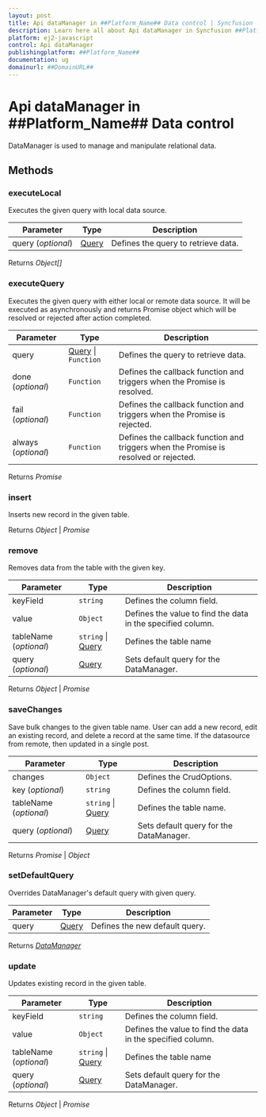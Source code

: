 ```yaml
---
layout: post
title: Api dataManager in ##Platform_Name## Data control | Syncfusion
description: Learn here all about Api dataManager in Syncfusion ##Platform_Name## Data control of Syncfusion Essential JS 2 and more.
platform: ej2-javascript
control: Api dataManager 
publishingplatform: ##Platform_Name##
documentation: ug
domainurl: ##DomainURL##
---
```


# Api dataManager in ##Platform_Name## Data control

DataManager is used to manage and manipulate relational data.

## Methods

### executeLocal

Executes the given query with local data source.

| Parameter | Type | Description |
|------|------|-------------|
| query (*optional*) |  [Query](./api-query.html) | Defines the query to retrieve data.<br> |

Returns *Object[]*

### executeQuery

Executes the given query with either local or remote data source.
It will be executed as asynchronously and returns Promise object which will be resolved or rejected after action completed.

| Parameter | Type | Description |
|------|------|-------------|
| query |  [Query](./api-query.html) &#124;  `Function` | Defines the query to retrieve data. |
| done (*optional*) |  `Function` | Defines the callback function and triggers when the Promise is resolved. |
| fail (*optional*) |  `Function` | Defines the callback function and triggers when the Promise is rejected. |
| always (*optional*) |  `Function` | Defines the callback function and triggers when the Promise is resolved or rejected.<br> |

Returns *Promise*

### insert

Inserts new record in the given table.

Returns *Object* &#124;  *Promise*

### remove

Removes data from the table with the given key.

| Parameter | Type | Description |
|------|------|-------------|
| keyField |  `string` | Defines the column field. |
| value |  `Object` | Defines the value to find the data in the specified column. |
| tableName (*optional*) |  `string` &#124;  [Query](./api-query.html) | Defines the table name |
| query (*optional*) |  [Query](./api-query.html) | Sets default query for the DataManager.<br> |

Returns *Object* &#124;  *Promise*

### saveChanges

Save bulk changes to the given table name.
User can add a new record, edit an existing record, and delete a record at the same time.
If the datasource from remote, then updated in a single post.

| Parameter | Type | Description |
|------|------|-------------|
| changes |  `Object` | Defines the CrudOptions. |
| key (*optional*) |  `string` | Defines the column field. |
| tableName (*optional*) |  `string` &#124;  [Query](./api-query.html) | Defines the table name. |
| query (*optional*) |  [Query](./api-query.html) | Sets default query for the DataManager.<br> |

Returns *Promise* &#124;  *Object*

### setDefaultQuery

Overrides DataManager's default query with given query.

| Parameter | Type | Description |
|------|------|-------------|
| query |  [Query](./api-query.html) | Defines the new default query.<br> |

Returns [*DataManager*](./api-dataManager.html)

### update

Updates existing record in the given table.

| Parameter | Type | Description |
|------|------|-------------|
| keyField |  `string` | Defines the column field. |
| value |  `Object` | Defines the value to find the data in the specified column. |
| tableName (*optional*) |  `string` &#124;  [Query](./api-query.html) | Defines the table name |
| query (*optional*) |  [Query](./api-query.html) | Sets default query for the DataManager.<br> |

Returns *Object* &#124;  *Promise*
